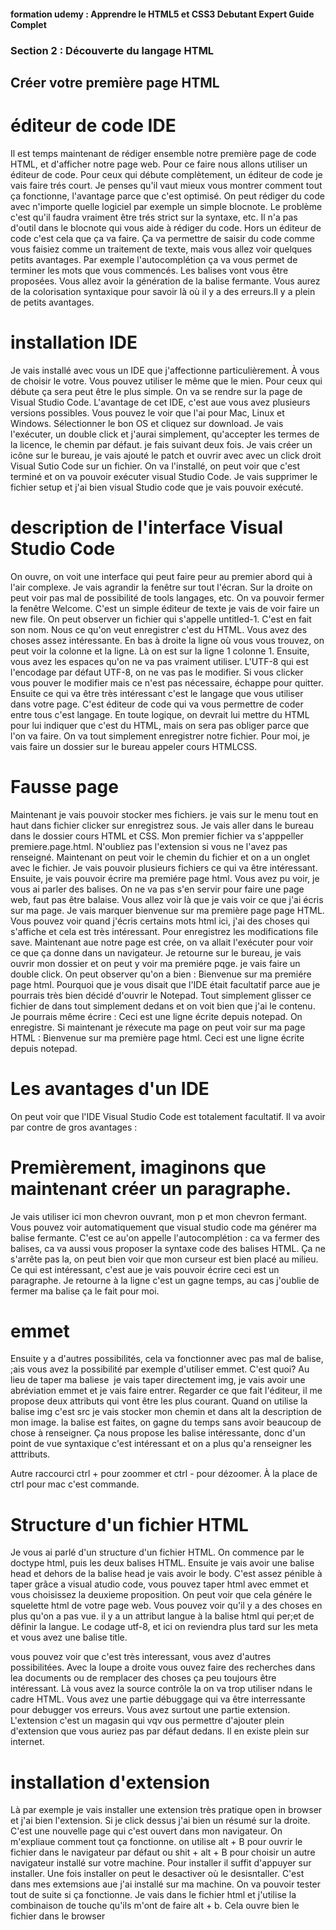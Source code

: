 #### formation udemy : Apprendre le HTML5 et CSS3 Debutant Expert Guide Complet 

### Section 2 : Découverte du langage HTML

## Créer votre première page HTML

# éditeur de code IDE
Il est temps maintenant de rédiger ensemble notre première page de code HTML, et d'afficher notre page web. Pour ce faire nous allons utiliser un éditeur de code. Pour ceux qui débute complètement, un éditeur de code je vais faire trés court. Je penses qu'il vaut mieux vous montrer comment tout ça fonctionne, l'avantage parce que c'est optimisé. 
On peut rédiger du code avec n'importe quelle logiciel par exemple un simple blocnote. Le problème c'est qu'il faudra vraiment être trés strict sur la syntaxe, etc. Il n'a pas d'outil dans le blocnote qui vous aide à rédiger du code.
Hors un éditeur de code c'est cela que ça va faire. Ça va permettre de saisir du code comme vous faisiez comme un traitement de texte, mais vous allez voir quelques petits avantages. Par exemple l'autocomplétion ça va vous permet de terminer les mots que vous commencés. Les balises vont vous être proposées. Vous allez avoir la génération de la balise fermante. Vous aurez de la colorisation syntaxique pour savoir là où il y a des erreurs.Il y a plein de petits avantages.

# installation IDE
Je vais installé avec vous un IDE que j'affectionne particulièrement. À vous de choisir le votre. Vous pouvez utiliser le même que le mien. Pour ceux qui débute ça sera peut être le plus simple. On va se rendre sur la page de Visual Studio Code.
L'avantage de cet IDE, c'est aue vous avez plusieurs versions possibles. Vous pouvez le voir que l'ai pour Mac, Linux et Windows. Sélectionner le bon OS et cliquez sur download. Je vais l'exécuter, un double click et j'aurai simplement, qu'accepter les termes de la licence, le chemin par défaut. je fais suivant deux fois. Je vais créer un icône sur le bureau, je vais ajouté le patch et ouvrir avec avec un click droit Visual Sutio Code sur un fichier. On va l'installé, on peut voir que c'est terminé et on va pouvoir exécuter visual Studio Code. Je vais supprimer le fichier setup et j'ai bien visual Studio code que je vais pouvoir exécuté.

# description de l'interface Visual Studio Code
On ouvre, on voit une interface qui peut faire peur au premier abord qui à l'air complexe. Je vais agrandir la fenêtre sur tout l'écran. Sur la droite on peut voir pas mal de possibilité de tools langages, etc. On va pouvoir fermer la fenêtre Welcome.
C'est un simple éditeur de texte je vais de voir faire un new file. On peut observer un fichier qui s'appelle untitled-1. C'est en fait son nom. 
Nous ce qu'on veut enregistrer c'est du HTML. Vous avez des choses assez intéressante. En bas à droite la ligne où vous vous trouvez, on peut voir la colonne et la ligne. Là on est sur la ligne 1 colonne 1. Ensuite, vous avez les espaces qu'on ne va pas vraiment utiliser. L'UTF-8 qui est l'encodage par défaut UTF-8, on ne vas pas le modifier. Si vous clicker vous pouver le modifier mais ce n'est pas nécessaire, échappe pour quitter. Ensuite ce qui va être très intéressant c'est le langage que vous utiliser dans votre page. 
C'est éditeur de code qui va vous permettre de coder entre tous c'est langage. En toute logique, on devrait lui mettre du HTML pour lui indiquer que c'est du HTML, mais on sera pas obliger parce que l'on va faire. On va tout simplement enregistrer notre fichier. Pour moi, je vais faire un dossier sur le bureau appeler cours HTMLCSS.

# Fausse page
Maintenant je vais pouvoir stocker mes fichiers. je vais sur le menu tout en haut dans fichier clicker sur enregistrez sous. Je vais aller dans le bureau dans le dossier cours HTML et CSS. Mon premier fichier va s'apppeller premiere.page.html. N'oubliez pas l'extension si vous ne l'avez pas renseigné. Maintenant on peut voir le chemin du fichier et on a un onglet avec le fichier. Je vais pouvoir plusieurs fichiers ce qui va être intéressant. 
Ensuite, je vais pouvoir écrire ma premiére page html. Vous avez pu voir, je vous ai parler des balises. On ne va pas s'en servir pour faire une page web, faut pas être balaise. Vous allez voir là que je vais voir ce que j'ai écris sur ma page. Je vais marquer bienvenue sur ma première page page HTML. Vous pouvez voir quand j'écris certains mots html ici, j'ai des choses qui s'affiche et cela est très intéressant. Pour enregistrez les modifications file save.
Maintenant aue notre page est crée, on va allait l'exécuter pour voir ce que ça donne dans un navigateur. Je retourne sur le bureau, je vais ouvrir mon dossier et on peut y voir ma premiére pqge. je vais faire un double click. On peut observer qu'on a bien : Bienvenue sur ma premiére page html.
Pourquoi que je vous disait que l'IDE était facultatif parce aue je pourrais très bien décidé d'ouvrir le Notepad. Tout simplement glisser ce fichier de dans tout simplement dedans et on voit bien que j'ai le contenu. Je pourrais même écrire : Ceci est une ligne écrite depuis notepad. On enregistre. Si maintenant je réxecute ma page on peut voir sur ma page HTML : Bienvenue sur ma première page html. Ceci est une ligne écrite depuis notepad.


# Les avantages d'un IDE
On peut voir que l'IDE Visual Studio Code est totalement facultatif. Il va avoir par contre de gros avantages :

# Premièrement, imaginons que maintenant créer un paragraphe.
<p></p>
Je vais utiliser ici mon chevron ouvrant, mon p et mon chevron fermant. Vous pouvez voir automatiquement que visual studio code ma générer ma balise fermante. C'est ce au'on appelle l'autocomplétion : ca va fermer des balises, ca va aussi vous proposer la syntaxe code des balises HTML. Ça ne s'arrête pas la, on peut bien voir que mon curseur est bien placé au milieu. Ce qui est intéressant, c'est aue je vais pouvoir écrire ceci est un paragraphe. Je retourne à la ligne c'est un gagne temps, au cas j'oublie de fermer ma balise ça le fait pour moi.

# emmet
Ensuite y a d'autres possibilités, cela va fonctionner avec pas mal de balise, ;ais vous avez la possibilité par exemple d'utiliser emmet. C'est quoi? Au lieu  de taper ma baliese <img> je vais taper directement img, je vais avoir une abréviation emmet et je vais faire entrer. Regarder ce que fait l'éditeur, il me propose deux attributs qui vont être les plus courant. Quand on utilise la balise img c'est src je vais stocker mon chemin et dans alt la description de mon image. la balise est faites, on gagne du temps sans avoir beaucoup de chose à renseigner. Ça nous propose les balise intéressante, donc d'un point de vue syntaxique c'est intéressant et on a plus qu'a renseigner les atttributs.

Autre raccourci ctrl + pour zoommer et ctrl - pour dézoomer.
À la place de ctrl pour mac c'est commande.

# Structure d'un fichier HTML
Je vous ai parlé d'un structure d'un fichier HTML. On commence par le doctype html, puis les deux balises HTML. Ensuite je vais avoir une balise head et dehors de la balise head je vais avoir le body. C'est assez pénible à taper grâce a visual atudio code, vous pouvez taper html avec emmet et vous choisissez la deuxieme proposition. On peut voir que cela génére le squelette html de votre page web. Vous pouvez voir qu'il y a des choses en plus qu'on a pas vue. il y a un attribut langue à la balise html qui per;et de dêfinir la langue. Le codage utf-8, et ici on reviendra plus tard sur les meta et vous avez une balise title.

vous pouvez voir que c'est très interessant, vous avez d'autres possibilitées. Avec la loupe a droite vous ouvez faire des recherches dans lea documents ou de remplacer des choses ça peu toujours être intéressant. Là vous avez la source contrôle la on va trop utiliser ndans le cadre HTML. Vous avez une partie débuggage qui va être interressante pour debugger vos erreurs. Vous avez surtout une partie extension. L'extension c'est un magasin qui vqv ous permettre d'ajouter plein d'extension que vous auriez pas par défaut dedans. Il en existe plein sur internet. 

# installation d'extension
Là par exemple je vais installer une extension très pratique open in browser et j'ai bien l'extension. Si je click dessus j'ai bien un résumé sur la droite. C'est une nouvelle page qui c'est ouvert dans mon navigateur. On m'expliaue comment tout ça fonctionne. on utilise alt + B pour ouvrir le fichier  dans le navigateur par défaut ou shit + alt + B pour choisir un autre navigateur installé sur votre machine. Pour installer il suffit d'appuyer sur installer. Une fois installer on peut le desactiver où le desisntaller. C'est dans mes extemsions aue j'ai installé sur ma machine. On va pouvoir tester tout de suite si ça fonctionne. Je vais dans le fichier html et j'utilise la combinaison de touche qu'ils m'ont de faire alt + b. Cela ouvre bien le fichier dans le browser 